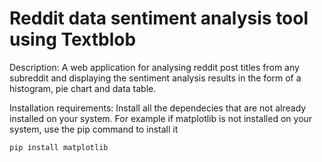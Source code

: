 # Reddit data sentiment analysis tool using Textblob

Description: A web application for analysing reddit post titles from any subreddit and displaying the sentiment analysis results in the form of a histogram, pie chart and data table. 

Installation requirements: Install all the dependecies that are not already installed on your system. For example if matplotlib is not installed on your system, use the pip command to install it

	pip install matplotlib

	

